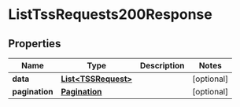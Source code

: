 

# ListTssRequests200Response


## Properties

| Name | Type | Description | Notes |
|------------ | ------------- | ------------- | -------------|
|**data** | [**List&lt;TSSRequest&gt;**](TSSRequest.md) |  |  [optional] |
|**pagination** | [**Pagination**](Pagination.md) |  |  [optional] |



